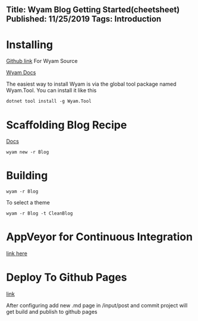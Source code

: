 Title: Wyam Blog Getting Started(cheetsheet)
Published: 11/25/2019
Tags: Introduction
---

Installing
============
[Github link](https://github.com/Wyamio/Wyam) For Wyam Source

[Wyam Docs](https://wyam.io/docs/usage/obtaining) 

The easiest way to install Wyam is via the global tool package named Wyam.Tool. You can install it like this

```shell
dotnet tool install -g Wyam.Tool
```

Scaffolding Blog Recipe
========================
[Docs](https://wyam.io/recipes/blog/overview)

```shell
wyam new -r Blog
```

Building
=========
```shell
wyam -r Blog
```
To select a theme
```shell
wyam -r Blog -t CleanBlog
```

AppVeyor for Continuous Integration
=====================================
[link here](https://wyam.io/docs/deployment/appveyor)

Deploy To Github Pages
========================
[link](https://help.github.com/en/github/working-with-github-pages/creating-a-github-pages-site)

After configuring add new .md page in /input/post and commit project will get build and publish to github pages